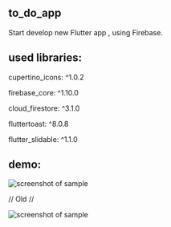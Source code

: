 ## to_do_app

Start develop new Flutter app , using Firebase.

## used libraries:

  cupertino_icons: ^1.0.2
  
  firebase_core: ^1.10.0
  
  cloud_firestore: ^3.1.0
  
  fluttertoast: ^8.0.8
  
  flutter_slidable: ^1.1.0
  
## demo:

![screenshot of sample](https://github.com/Zifirut/to_do_app/blob/master/video_3.gif)

// Old //

![screenshot of sample](https://github.com/Zifirut/to_do_app/blob/master/video_2.gif)





